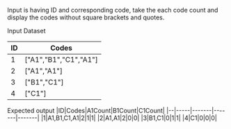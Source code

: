 Input is having ID and corresponding code, take the each code count and display the codes without square brackets and quotes.

Input Dataset

|ID|Codes|
|--|----|
|1|["A1","B1","C1","A1"]|
|2|["A1","A1"]|
|3|["B1","C1"]|
|4|["C1"]|

Expected output
|ID|Codes|A1Count|B1Count|C1Count|
|--|-----|-------|-------|-------|
|1|A1,B1,C1,A1|2|1|1|
|2|A1,A1|2|0|0|
|3|B1,C1|0|1|1|
|4|C1|0|0|0|
